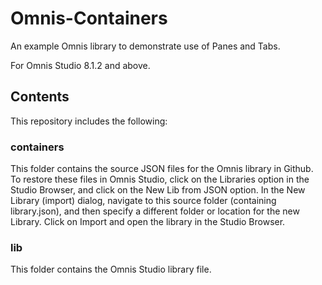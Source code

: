 # Omnis-Containers
An example Omnis library to demonstrate use of Panes and Tabs.

For Omnis Studio 8.1.2 and above.

## Contents
This repository includes the following:
### containers
This folder contains the source JSON files for the Omnis library in Github. To restore these files in Omnis Studio, click on the Libraries option in the Studio Browser, and click on the New Lib from JSON option. In the New Library (import) dialog, navigate to this source folder (containing library.json), and then specify a different folder or location for the new Library. Click on Import and open the library in the Studio Browser. 

### lib
This folder contains the Omnis Studio library file.
